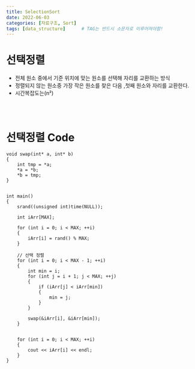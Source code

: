 ```yaml
---
title: SelectionSort
date: 2022-06-03
categories: [자료구조, Sort]
tags: [data_structure]		# TAG는 반드시 소문자로 이루어져야함!
---
```


선택정렬
==============

* 전체 원소 중에서 기준 위치에 맞는 원소를 선택해 자리를 교환하는 방식
* 정렬되지 않는 원소중 가장 작은 원소를 찾은 다음 ,첫째 원소와 자리를 교환한다.
* 시간복잡도는(n²)

<br><br>

선택정렬 Code
=====================

    void swap(int* a, int* b)
    {
        int tmp = *a;
        *a = *b;
        *b = tmp;
    }


    int main()
    {
        srand((unsigned int)time(NULL));
        
        int iArr[MAX];

        for (int i = 0; i < MAX; ++i)
        {
            iArr[i] = rand() % MAX;
        }
        
        // 선택 정렬
        for (int i = 0; i < MAX - 1; ++i)
        {
            int min = i;
            for (int j = i + 1; j < MAX; ++j)
            {
                if (iArr[j] < iArr[min])
                {
                    min = j;
                }
            }
            
            swap(&iArr[i], &iArr[min]);
        }


        for (int i = 0; i < MAX; ++i)
        {
            cout << iArr[i] << endl;
        }
    }